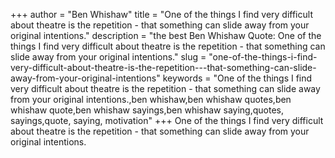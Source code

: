 +++
author = "Ben Whishaw"
title = "One of the things I find very difficult about theatre is the repetition - that something can slide away from your original intentions."
description = "the best Ben Whishaw Quote: One of the things I find very difficult about theatre is the repetition - that something can slide away from your original intentions."
slug = "one-of-the-things-i-find-very-difficult-about-theatre-is-the-repetition---that-something-can-slide-away-from-your-original-intentions"
keywords = "One of the things I find very difficult about theatre is the repetition - that something can slide away from your original intentions.,ben whishaw,ben whishaw quotes,ben whishaw quote,ben whishaw sayings,ben whishaw saying,quotes, sayings,quote, saying, motivation"
+++
One of the things I find very difficult about theatre is the repetition - that something can slide away from your original intentions.
